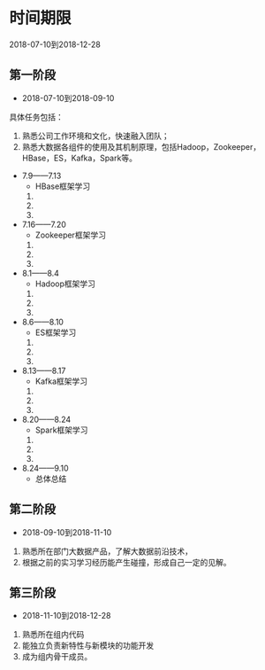 # 时间期限

2018-07-10到2018-12-28

##  第一阶段

- 2018-07-10到2018-09-10

具体任务包括：

1. 熟悉公司工作环境和文化，快速融入团队；
2. 熟悉大数据各组件的使用及其机制原理，包括Hadoop，Zookeeper，HBase，ES，Kafka，Spark等。

- 7.9——7.13
    - HBase框架学习
    1.
    2.
    3.
- 7.16——7.20
    - Zookeeper框架学习
     1.
     2.
     3.
- 8.1——8.4
    - Hadoop框架学习
     1.
     2.
     3.
- 8.6——8.10
    - ES框架学习
    1.
    2.
    3.
- 8.13——8.17
    - Kafka框架学习
    1.
    2.
    3.
- 8.20——8.24
    - Spark框架学习
    1.
    2.
    3.
- 8.24——9.10
    - 总体总结

##  第二阶段

- 2018-09-10到2018-11-10

1. 熟悉所在部门大数据产品，了解大数据前沿技术，
2. 根据之前的实习学习经历能产生碰撞，形成自己一定的见解。

##  第三阶段

- 2018-11-10到2018-12-28

1. 熟悉所在组内代码
2. 能独立负责新特性与新模块的功能开发
3. 成为组内骨干成员。